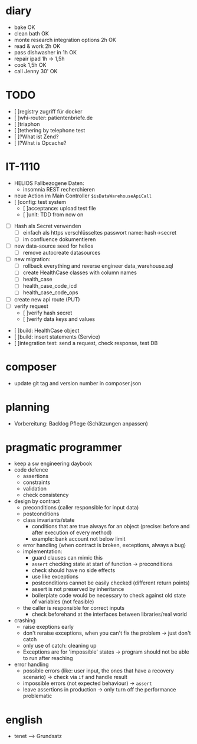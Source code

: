 # diary
- bake OK
- clean bath OK
- monte research integration options 2h OK
- read & work 2h OK
- pass dishwasher in 1h OK
- repair ipad 1h -> 1,5h
- cook 1,5h OK
- call Jenny 30' OK

# TODO
- [ ]registry zugriff für docker
- [ ]whi-router: patientenbriefe.de
- [ ]triaphon
- [ ]tethering by telephone test
- [ ]?What ist Zend?
- [ ]?Whst is Opcache?

# IT-1110
- HELIOS Fallbezogene Daten:
  - insomnia REST recherchieren
- neue Action im Main Controller `$isDataWarehouseApiCall`
- [ ]config: test system
  - [ ]acceptance: upload test file
  - [ ]unit: TDD from now on
- [ ] Hash als Secret verwenden
  - [ ] einfach als https verschlüsseltes passwort name: hash->secret
  - [ ] im confluence dokumentieren
- [ ] new data-source seed for helios
  - [ ] remove autocreate datasources
- [ ] new migration: 
  - [ ] rollback everything and reverse engineer data_warehouse.sql
  - [ ] create HealthCase classes with column names
  - [ ] health_case
  - [ ] health_case_code_icd
  - [ ] health_case_code_ops
- [ ] create new api route (PUT)
- [ ] verify request 
  - [ ]verify hash secret
  - [ ]verify data keys and values
- [ ]build: HealthCase object
- [ ]build: insert statements (Service)
- [ ]integration test: send a request, check response, test DB

# composer
- update git tag and version number in composer.json

# planning
- Vorbereitung: Backlog Pflege (Schätzungen anpassen)

# pragmatic programmer
- keep a sw engineering daybook
- code defence
  - assertions
  - constraints
  - validation
  - check consistency
- design by contract
  - preconditions (caller responsible for input data)
  - postconditions
  - class invariants/state 
    - conditions that are true always for an object (precise: before and after execution of every method)
    - example: bank account not below limit
  - error handling (when contract is broken, exceptions, always a bug)
  - implementation:
    - guard clauses can mimic this
    - `assert` checking state at start of function -> preconditions
    - check should have no side effects
    - use like exceptions
    - postconditions cannot be easily checked (different return points)
    - assert is not preserved by inheritance
    - boilerplate code would be necessary to check against old state of variables (not feasible)
  - the caller is responsible for correct inputs
    - check beforehand at the interfaces between libraries/real world
- crashing
  - raise exeptions early
  - don't reraise exceptions, when you can't fix the problem -> just don't catch
  - only use of catch: cleaning up
  - Exceptions are for 'impossible' states -> program should not be able to run after reaching
- error handling
  - possible errors (like: user input, the ones that have a recovery scenario) -> check via `if` and handle result
  - impossible errors (not expected behaviour) -> `assert`
  - leave assertions in production -> only turn off the performance problematic

# english
- tenet --> Grundsatz